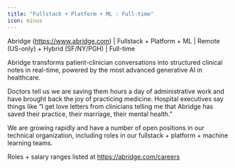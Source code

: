```yaml
---
title: "Fullstack + Platform + ML : Full-time"
icon: minus
---
```

Abridge (<a href="https:&#x2F;&#x2F;www.abridge.com" rel="nofollow">https:&#x2F;&#x2F;www.abridge.com</a>) | Fullstack + Platform + ML | Remote (US-only) + Hybrid (SF&#x2F;NY&#x2F;PGH) | Full-time

Abridge transforms patient-clinician conversations into structured clinical notes in real-time, powered by the most advanced generative AI in healthcare.

Doctors tell us we are saving them hours a day of administrative work and have brought back the joy of practicing medicine. Hospital executives say things like “I get love letters from clinicians telling me that Abridge has saved their practice, their marriage, their mental health.&quot;

We are growing rapidly and have a number of open positions in our technical organization, including roles in our fullstack + platform + machine learning teams.

Roles + salary ranges listed at <a href="https:&#x2F;&#x2F;abridge.com&#x2F;careers" rel="nofollow">https:&#x2F;&#x2F;abridge.com&#x2F;careers</a>
